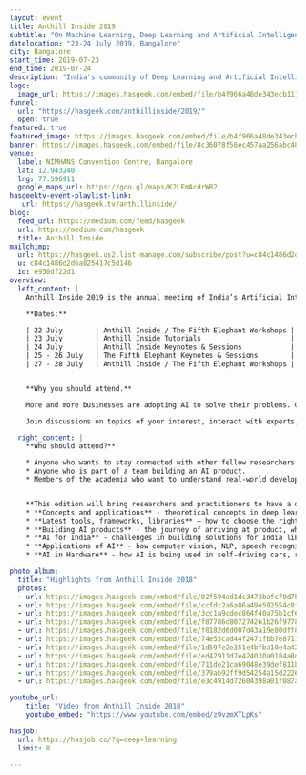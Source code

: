 ```yaml
---
layout: event
title: Anthill Inside 2019
subtitle: "On Machine Learning, Deep Learning and Artificial Intelligence: concepts, applications, and tools"
datelocation: "23-24 July 2019, Bangalore"
city: Bangalore
start_time: 2019-07-23
end_time: 2019-07-24
description: "India's community of Deep Learning and Artificial Intelligence practitioners"
logo:
  image_url: https://images.hasgeek.com/embed/file/b4f966a48de343ecb111cde4c2e8a34e
funnel:
  url: "https://hasgeek.com/anthillinside/2019/"
  open: true
featured: true
featured_image: https://images.hasgeek.com/embed/file/b4f966a48de343ecb111cde4c2e8a34e
banner: https://images.hasgeek.com/embed/file/8c36078f56ec457aa256abc4809e95fb
venue:
  label: NIMHANS Convention Centre, Bangalore
  lat: 12.943240
  lng: 77.596911
  google_maps_url: https://goo.gl/maps/K2LFmAcdrWB2
hasgeektv-event-playlist-link:
   url: https://hasgeek.tv/anthillinside/
blog:
  feed_url: https://medium.com/feed/hasgeek
  url: https://medium.com/hasgeek
  title: Anthill Inside
mailchimp:
  url: https://hasgeek.us2.list-manage.com/subscribe/post?u=c84c1486d2d6a025417c5d146&id=e950df22d1
  u: c84c1486d2d6a025417c5d146
  id: e950df22d1
overview:
  left_content: |
    Anthill Inside 2019 is the annual meeting of India’s Artificial Intelligence, Machine Learning and Deep Learning practitioners' community. It’s the largest gathering of researchers and practitioners in India who are pushing the boundaries. Anthill Inside aims to strengthen the Indian AI community and enable them in their journey in building solutions for India and the world. Anthill Inside is  bridging the gap between concepts & latest research with realities on the ground.

    **Dates:**

    | 22 July        | Anthill Inside / The Fifth Elephant Workshops |
    | 23 July        | Anthill Inside Tutorials                      |
    | 24 July        | Anthill Inside Keynotes & Sessions            |
    | 25 - 26 July   | The Fifth Elephant Keynotes & Sessions        |
    | 27 - 28 July   | Anthill Inside / The Fifth Elephant Workshops |


    **Why you should attend.**

    More and more businesses are adopting AI to solve their problems. Come to Anthill Inside 2019 and listen to fellow researchers and practitioners about the challenges they faced in their AI journey!

    Join discussions on topics of your interest, interact with experts, and learn from the best trainers.

  right_content: |
    **Who should attend?**

    * Anyone who wants to stay connected with other fellow researchers and practitioners from India and get updated about the developments in Machine Learning, Deep Learning, and Artificial Intelligence.
    * Anyone who is part of a team building an AI product.
    * Members of the academia who want to understand real-world developments and how concepts are being applied.


    **This edition will bring researchers and practitioners to have a dialogue about the following broad areas:**
    * **Concepts and applications** - theoretical concepts in deep learning, AI and machine learning – and how these have been applied in real life situations / specific domains.
    * **Latest tools, frameworks, libraries** – how to choose the right technology stack for your needs.
    * **Building AI products** - the journey of arriving at product, when to use AI, deep learning or machine learning.
    * **AI for India** - challenges in building solutions for India like understanding conversation in regional languages.
    * **Applications of AI** - how computer vision, NLP, speech recognition and video analytics are applied in various domains and in building products.
    * **AI in Hardware** - how AI is being used in self-driving cars, robots etc, how to build high performance systems using GPUs to power AI, other major developments like Google’s TPU.

photo_album:
  title: "Highlights from Anthill Inside 2018"
  photos:
  - url: https://images.hasgeek.com/embed/file/02f594ad1dc3473bafc70d7b1e5f9f66?size=640x480
  - url: https://images.hasgeek.com/embed/file/ccfdc2a6a86a49e592554c8fce510dcf?size=640x480
  - url: https://images.hasgeek.com/embed/file/3cc1a9cdec864f40a75b1cf66a19bfed?size=640x480
  - url: https://images.hasgeek.com/embed/file/f87786d807274261b26f9778287034b4?size=640x480
  - url: https://images.hasgeek.com/embed/file/f8182d6d007d43a19e80dff83c887910?size=640x480
  - url: https://images.hasgeek.com/embed/file/74e55cad44f2471fbb7e8711e60b4bb0?size=640x480
  - url: https://images.hasgeek.com/embed/file/1d597e2e351e4bfba10e4a426043ebec?size=640x480
  - url: https://images.hasgeek.com/embed/file/ed42911d7e424030a0184a8d781812e7?size=640x480
  - url: https://images.hasgeek.com/embed/file/711de21ca69048e39def811ba2b60b41?size=640x480
  - url: https://images.hasgeek.com/embed/file/379ab92ff9d54254a15d2226f5569bce?size=640x480
  - url: https://images.hasgeek.com/embed/file/e3c4914d72604398a01f087a05f9cb89?size=640x480

youtube_url:
    title: "Video from Anthill Inside 2018"
    youtube_embed: "https://www.youtube.com/embed/z9vzmXTLpKs"

hasjob:
  url: https://hasjob.co/?q=deep+learning
  limit: 8

---
```

